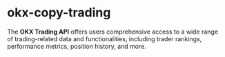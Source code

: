 # okx-copy-trading
 The **OKX Trading API** offers users comprehensive access to a wide range of trading-related data and functionalities, including trader rankings, performance metrics, position history, and more.
